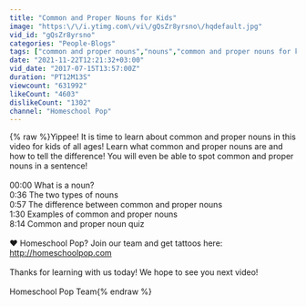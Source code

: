 ```yaml
---
title: "Common and Proper Nouns for Kids"
image: "https:\/\/i.ytimg.com\/vi\/gQsZr8yrsno\/hqdefault.jpg"
vid_id: "gQsZr8yrsno"
categories: "People-Blogs"
tags: ["common and proper nouns","nouns","common and proper nouns for kids"]
date: "2021-11-22T12:21:32+03:00"
vid_date: "2017-07-15T13:57:00Z"
duration: "PT12M13S"
viewcount: "631992"
likeCount: "4603"
dislikeCount: "1302"
channel: "Homeschool Pop"
---
```

{% raw %}Yippee! It is time to learn about common and proper nouns in this video for kids of all ages! Learn what common and proper nouns are and how to tell the difference! You will even be able to spot common and proper nouns in a sentence!<br /><br />00:00 What is a noun?<br />0:36 The two types of nouns<br />0:57 The difference between common and proper nouns<br />1:30 Examples of common and proper nouns<br />8:14 Common and proper noun quiz<br /><br />❤️ Homeschool Pop? Join our team and get tattoos here: <a rel="nofollow" target="blank" href="http://homeschoolpop.com">http://homeschoolpop.com</a><br /><br />Thanks for learning with us today! We hope to see you next video!<br /><br />Homeschool Pop Team{% endraw %}
